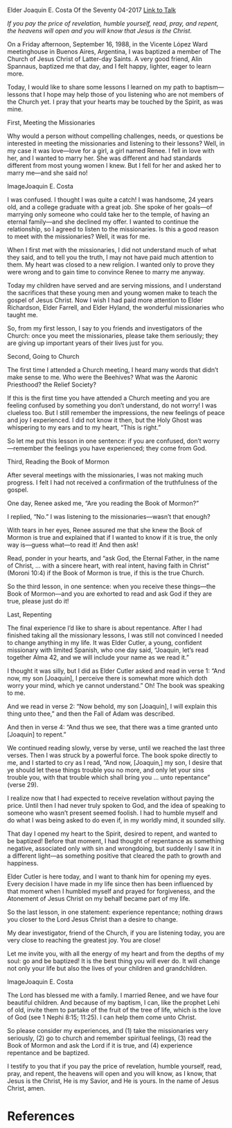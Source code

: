 Elder Joaquin E. Costa
Of the Seventy
04-2017
[Link to Talk](https://www.churchofjesuschrist.org/study/general-conference/2017/04/to-the-friends-and-investigators-of-the-church?lang=eng)

_If you pay the price of revelation, humble yourself, read, pray, and repent, the heavens will open and you will know that Jesus is the Christ._

On a Friday afternoon, September 16, 1988, in the Vicente López Ward meetinghouse in Buenos Aires, Argentina, I was baptized a member of The Church of Jesus Christ of Latter-day Saints. A very good friend, Alin Spannaus, baptized me that day, and I felt happy, lighter, eager to learn more.



Today, I would like to share some lessons I learned on my path to baptism—lessons that I hope may help those of you listening who are not members of the Church yet. I pray that your hearts may be touched by the Spirit, as was mine.





First, Meeting the Missionaries



Why would a person without compelling challenges, needs, or questions be interested in meeting the missionaries and listening to their lessons? Well, in my case it was love—love for a girl, a girl named Renee. I fell in love with her, and I wanted to marry her. She was different and had standards different from most young women I knew. But I fell for her and asked her to marry me—and she said no!

  ImageJoaquin E. Costa

I was confused. I thought I was quite a catch! I was handsome, 24 years old, and a college graduate with a great job. She spoke of her goals—of marrying only someone who could take her to the temple, of having an eternal family—and she declined my offer. I wanted to continue the relationship, so I agreed to listen to the missionaries. Is this a good reason to meet with the missionaries? Well, it was for me.

When I first met with the missionaries, I did not understand much of what they said, and to tell you the truth, I may not have paid much attention to them. My heart was closed to a new religion. I wanted only to prove they were wrong and to gain time to convince Renee to marry me anyway.

Today my children have served and are serving missions, and I understand the sacrifices that these young men and young women make to teach the gospel of Jesus Christ. Now I wish I had paid more attention to Elder Richardson, Elder Farrell, and Elder Hyland, the wonderful missionaries who taught me.

So, from my first lesson, I say to you friends and investigators of the Church: once you meet the missionaries, please take them seriously; they are giving up important years of their lives just for you.









Second, Going to Church



The first time I attended a Church meeting, I heard many words that didn’t make sense to me. Who were the Beehives? What was the Aaronic Priesthood? the Relief Society?

If this is the first time you have attended a Church meeting and you are feeling confused by something you don’t understand, do not worry! I was clueless too. But I still remember the impressions, the new feelings of peace and joy I experienced. I did not know it then, but the Holy Ghost was whispering to my ears and to my heart, “This is right.”

So let me put this lesson in one sentence: if you are confused, don’t worry—remember the feelings you have experienced; they come from God.







Third, Reading the Book of Mormon



After several meetings with the missionaries, I was not making much progress. I felt I had not received a confirmation of the truthfulness of the gospel.

One day, Renee asked me, “Are you reading the Book of Mormon?”

I replied, “No.” I was listening to the missionaries—wasn’t that enough?

With tears in her eyes, Renee assured me that she knew the Book of Mormon is true and explained that if I wanted to know if it is true, the only way is—guess what—to read it! And then ask!

Read, ponder in your hearts, and “ask God, the Eternal Father, in the name of Christ, … with a sincere heart, with real intent, having faith in Christ” (Moroni 10:4) if the Book of Mormon is true, if this is the true Church.

So the third lesson, in one sentence: when you receive these things—the Book of Mormon—and you are exhorted to read and ask God if they are true, please just do it!







Last, Repenting



The final experience I’d like to share is about repentance. After I had finished taking all the missionary lessons, I was still not convinced I needed to change anything in my life. It was Elder Cutler, a young, confident missionary with limited Spanish, who one day said, “Joaquin, let’s read together Alma 42, and we will include your name as we read it.”

I thought it was silly, but I did as Elder Cutler asked and read in verse 1: “And now, my son [Joaquin], I perceive there is somewhat more which doth worry your mind, which ye cannot understand.” Oh! The book was speaking to me.

And we read in verse 2: “Now behold, my son [Joaquin], I will explain this thing unto thee,” and then the Fall of Adam was described.

And then in verse 4: “And thus we see, that there was a time granted unto [Joaquin] to repent.”

We continued reading slowly, verse by verse, until we reached the last three verses. Then I was struck by a powerful force. The book spoke directly to me, and I started to cry as I read, “And now, [Joaquin,] my son, I desire that ye should let these things trouble you no more, and only let your sins trouble you, with that trouble which shall bring you … unto repentance” (verse 29).

I realize now that I had expected to receive revelation without paying the price. Until then I had never truly spoken to God, and the idea of speaking to someone who wasn’t present seemed foolish. I had to humble myself and do what I was being asked to do even if, in my worldly mind, it sounded silly.

That day I opened my heart to the Spirit, desired to repent, and wanted to be baptized! Before that moment, I had thought of repentance as something negative, associated only with sin and wrongdoing, but suddenly I saw it in a different light—as something positive that cleared the path to growth and happiness.



Elder Cutler is here today, and I want to thank him for opening my eyes. Every decision I have made in my life since then has been influenced by that moment when I humbled myself and prayed for forgiveness, and the Atonement of Jesus Christ on my behalf became part of my life.

So the last lesson, in one statement: experience repentance; nothing draws you closer to the Lord Jesus Christ than a desire to change.

My dear investigator, friend of the Church, if you are listening today, you are very close to reaching the greatest joy. You are close!

Let me invite you, with all the energy of my heart and from the depths of my soul: go and be baptized! It is the best thing you will ever do. It will change not only your life but also the lives of your children and grandchildren.

  ImageJoaquin E. Costa

The Lord has blessed me with a family. I married Renee, and we have four beautiful children. And because of my baptism, I can, like the prophet Lehi of old, invite them to partake of the fruit of the tree of life, which is the love of God (see 1 Nephi 8:15; 11:25). I can help them come unto Christ.

So please consider my experiences, and (1) take the missionaries very seriously, (2) go to church and remember spiritual feelings, (3) read the Book of Mormon and ask the Lord if it is true, and (4) experience repentance and be baptized.

I testify to you that if you pay the price of revelation, humble yourself, read, pray, and repent, the heavens will open and you will know, as I know, that Jesus is the Christ, He is my Savior, and He is yours. In the name of Jesus Christ, amen.

# References
